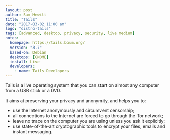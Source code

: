 ```yaml
---
layout: post
author: Sam Hewitt
title: "Tails"
date: "2017-03-02 11:00 am"
logo: "distro-tails"
tags: [advanced, desktop, privacy, security, live medium]
notes:
  homepage: https://tails.boum.org/
  version: "3.7"
  based-on: Debian
  desktops: [GNOME]
  install: Live
  developers:
    - name: Tails Developers
---
```


Tails is a live operating system that you can start on almost any computer from a USB stick or a DVD.

It aims at preserving your privacy and anonymity, and helps you to:

 - use the Internet anonymously and circumvent censorship;
 - all connections to the Internet are forced to go through the Tor network;
 - leave no trace on the computer you are using unless you ask it explicitly;
 - use state-of-the-art cryptographic tools to encrypt your files, emails and instant messaging.


